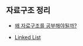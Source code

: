 ## 자료구조 정리

- [왜 자료구조를 공부해야될까?](https://github.com/kdh92417/TIL/blob/master/data_structure/basic.md)

- [Linked List](https://github.com/kdh92417/TIL/blob/master/data_structure/liked_list.md)
